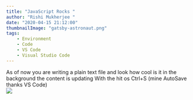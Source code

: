```yaml
---
title: "JavaScript Rocks "
author: "Rishi Mukherjee "
date: "2020-04-15 21:12:00"
thumbnailImage: "gatsby-astronaut.png"
tags:
    - Environment
    - Code
    - VS Code
    - Visual Studio Code
---
```


As of now you are writing a plain text file and look how cool is it in the background the content is updating
With the hit os Ctrl+S (mine AutoSave thanks VS Code)  
<img src="https://lh3.googleusercontent.com/FkztPvKmRFFIUnpNKnWUCnVBuZSzFEDETZjqaktp08hgyj8orvdTl9EukcdYD9qJ2wCCW7njcHpb31h_4yC5q5ltzJcGN5bJgUDfg5CovTONzrQg31OLHQEeNiOYUbgNP6kQ0rE4hWxEvzjk3nivnDBw0_pQowbwvmM15rtT1Qa4LfIsoUL7geVqdezc0BsiMqcCErX1cQl2gobHkUHel4XMZC5Bud5yjIPD2sDkyibofElQlunwsqtarNHVeclJXCLEjdTnxAfeXCVppJmJHrMtF31dCFt434gJENKgUK60bl1tjJnu9sEu_rLdMt2xM5bddjJyg0vY3t1tUhBJtf8jKRycQaOwmClkCf_bnc8JiP_VqTMViYtPyzD79ABLqKCkbZkxufetUkU5h7-SD2apLOvldf1idxjwLHqBMRZlDbbnFmqfvPvkzc50DXcZH8cBG8_RdugotUWxtgvI2SPOtcBB03GP-Bd3wk39E_yxQj8bb6QiMoa-DBDsh5zL9yHflRhW7z-ZlCajbkf8ftqnxFuZDAmDAW7VnRak0Nv0NxVRZ-l5xLnmDO-_m4JHr_24HTPAGzyhZ1p2IhDKdxOM3_puxbhl24VK1Sb4RZkTMqKYlNZYukKmnjIC_ml0gh0HqXfNkf2E9D0oQ1RIHSjHgcrUWvemLnosmIJlSgDcaPdaO5sbTzJzP2vCN5SYZTrQE_zzPGbcE7VcDdwJCCvfyC2LC2KSgVqnI5oSpxK1TyTo4msuo3g=s979-no" loading="lazy" class="img-fluid float-right ">
